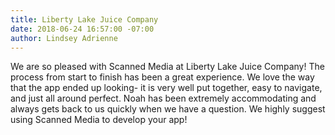 ```yaml
---
title: Liberty Lake Juice Company
date: 2018-06-24 16:57:00 -07:00
author: Lindsey Adrienne
---
```


We are so pleased with Scanned Media at Liberty Lake Juice Company! The process from start to finish has been a great experience. We love the way that the app ended up looking- it is very well put together, easy to navigate, and just all around perfect. Noah has been extremely accommodating and always gets back to us quickly when we have a question. We highly suggest using Scanned Media to develop your app!